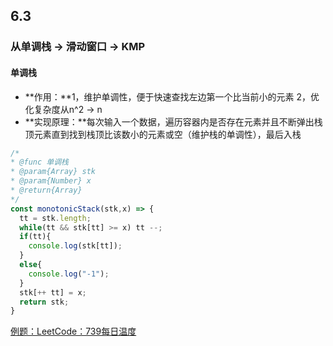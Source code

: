 ## 6.3
### 从单调栈 -> 滑动窗口 -> KMP

#### 单调栈
- **作用：**1，维护单调性，便于快速查找左边第一个比当前小的元素 2，优化复杂度从n^2 -> n
- **实现原理：**每次输入一个数据，遍历容器内是否存在元素并且不断弹出栈顶元素直到找到栈顶比该数小的元素或空（维护栈的单调性），最后入栈
``` javascript
/*
* @func 单调栈
* @param{Array} stk 
* @param{Number} x
* @return{Array}
*/
const monotonicStack(stk,x) => {
  tt = stk.length;
  while(tt && stk[tt] >= x) tt --;
  if(tt){
    console.log(stk[tt]);
  }
  else{
    console.log("-1");
  }
  stk[++ tt] = x;
  return stk;
}
```
[例题：LeetCode：739每日温度](https://leetcode.cn/problems/daily-temperatures/description/)